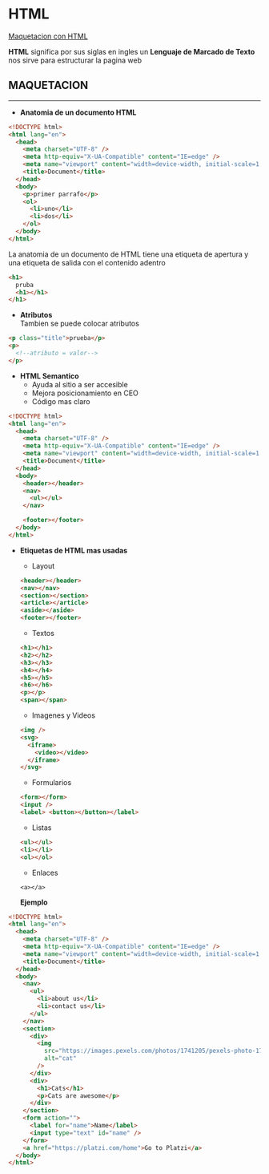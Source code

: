 # HTML

[Maquetacion con HTML](#maquetacion)

**HTML** significa por sus siglas en ingles un **Lenguaje de Marcado de Texto** nos sirve para estructurar la pagina web

## MAQUETACION

---

- **Anatomia de un documento HTML**

```html
<!DOCTYPE html>
<html lang="en">
  <head>
    <meta charset="UTF-8" />
    <meta http-equiv="X-UA-Compatible" content="IE=edge" />
    <meta name="viewport" content="width=device-width, initial-scale=1.0" />
    <title>Document</title>
  </head>
  <body>
    <p>primer parrafo</p>
    <ol>
      <li>uno</li>
      <li>dos</li>
    </ol>
  </body>
</html>
```

La anatomia de un documento de HTML tiene una etiqueta de apertura y una etiqueta de salida con el contenido adentro

```html
<h1>
  pruba
  <h1></h1>
</h1>
```

- **Atributos**  
  Tambien se puede colocar atributos

```html
<p class="title">prueba</p>
<p>
  <!--atributo = valor-->
</p>
```

- **HTML Semantico**
  - Ayuda al sitio a ser accesible
  - Mejora posicionamiento en CEO
  - Código mas claro

```html
<!DOCTYPE html>
<html lang="en">
  <head>
    <meta charset="UTF-8" />
    <meta http-equiv="X-UA-Compatible" content="IE=edge" />
    <meta name="viewport" content="width=device-width, initial-scale=1.0" />
    <title>Document</title>
  </head>
  <body>
    <header></header>
    <nav>
      <ul></ul>
    </nav>

    <footer></footer>
  </body>
</html>
```

- **Etiquetas de HTML mas usadas**

  - Layout

  ```html
  <header></header>
  <nav></nav>
  <section></section>
  <article></article>
  <aside></aside>
  <footer></footer>
  ```

  - Textos

  ```html
  <h1></h1>
  <h2></h2>
  <h3></h3>
  <h4></h4>
  <h5></h5>
  <h6></h6>
  <p></p>
  <span></span>
  ```

  - Imagenes y Videos

  ```html
  <img />
  <svg>
    <iframe>
      <video></video>
    </iframe>
  </svg>
  ```

  - Formularios

  ```html
  <form></form>
  <input />
  <label> <button></button></label>
  ```

  - Listas

  ```html
  <ul></ul>
  <li></li>
  <ol></ol>
  ```

  - Enlaces

  ```
  <a></a>
  ```

  **Ejemplo**

```html
<!DOCTYPE html>
<html lang="en">
  <head>
    <meta charset="UTF-8" />
    <meta http-equiv="X-UA-Compatible" content="IE=edge" />
    <meta name="viewport" content="width=device-width, initial-scale=1.0" />
    <title>Document</title>
  </head>
  <body>
    <nav>
      <ul>
        <li>about us</li>
        <li>contact us</li>
      </ul>
    </nav>
    <section>
      <div>
        <img
          src="https://images.pexels.com/photos/1741205/pexels-photo-1741205.jpeg?auto=compress&cs=tinysrgb&h=650&w=940"
          alt="cat"
        />
      </div>
      <div>
        <h1>Cats</h1>
        <p>Cats are awesome</p>
      </div>
    </section>
    <form action="">
      <label for="name">Name</label>
      <input type="text" id="name" />
    </form>
    <a href="https://platzi.com/home">Go to Platzi</a>
  </body>
</html>
```
